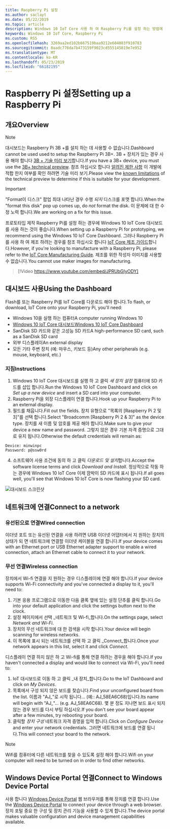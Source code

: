 ```yaml
---
title: Raspberry Pi 설정
ms.author: saclayt
ms.date: 05/22/2019
ms.topic: article
description: Windows 10 IoT Core 사용 하 여 Raspberry Pi를 설정 하는 방법에 알아봅니다.
keywords: Windows 10 IoT Core, Raspberry Pi
ms.custom: RS5
ms.openlocfilehash: 3269aa2ed102b667519baa9212e604083f910783
ms.sourcegitcommit: 8aadc776da7b473159f9023cd555145819e7e952
ms.translationtype: MT
ms.contentlocale: ko-KR
ms.lasthandoff: 05/23/2019
ms.locfileid: "66182195"
---
```

# <a name="setting-up-a-raspberry-pi"></a><span data-ttu-id="3c114-104">Raspberry Pi 설정</span><span class="sxs-lookup"><span data-stu-id="3c114-104">Setting up a Raspberry Pi</span></span>

## <a name="overview"></a><span data-ttu-id="3c114-105">개요</span><span class="sxs-lookup"><span data-stu-id="3c114-105">Overview</span></span>

> [!NOTE]
> <span data-ttu-id="3c114-106">대시보드는 Raspberry Pi 3B +를 설치 하는 데 사용할 수 없습니다.</span><span class="sxs-lookup"><span data-stu-id="3c114-106">Dashboard cannot be used used to setup the Raspberry Pi 3B+.</span></span> <span data-ttu-id="3c114-107">3B + 장치가 있는 경우 사용 해야 합니다 [3B + 기술 미리 보기](https://www.microsoft.com/en-us/software-download/windowsiot)합니다.</span><span class="sxs-lookup"><span data-stu-id="3c114-107">If you have a 3B+ device, you must use the [3B+ technical preview](https://www.microsoft.com/en-us/software-download/windowsiot).</span></span> <span data-ttu-id="3c114-108">참조 하십시오 합니다 [알려진 제한 사항](https://docs.microsoft.com/en-us/windows/iot-core/troubleshooting) 이 개발에 적합 한지 여부를 확인 하려면 기술 미리 보기.</span><span class="sxs-lookup"><span data-stu-id="3c114-108">Please view the [known limitations](https://docs.microsoft.com/en-us/windows/iot-core/troubleshooting) of the technical preview to determine if this is suitable for your development.</span></span>

> [!IMPORTANT]
> <span data-ttu-id="3c114-109">"Format이 디스크" 팝업 최대 나타난 경우 수행 _되지_ 디스크를 포맷 합니다.</span><span class="sxs-lookup"><span data-stu-id="3c114-109">When the "format this disk" pop up comes up, do _not_ format the disk.</span></span> <span data-ttu-id="3c114-110">이 문제에 대 한 수정 노력 합니다.</span><span class="sxs-lookup"><span data-stu-id="3c114-110">We are working on a fix for this issue.</span></span>

<span data-ttu-id="3c114-111">프로토타입 제작 Raspberry Pi를 설정 하는 경우에 Windows 10 IoT Core 대시보드를 사용 하는 것이 좋습니다.</span><span class="sxs-lookup"><span data-stu-id="3c114-111">When setting up a Raspberry Pi for prototyping, we recommend using the Windows 10 IoT Core Dashboard.</span></span> <span data-ttu-id="3c114-112">그러나 Raspberry Pi를 사용 하 여 제조 하려는 경우를 참조 하십시오 합니다 [IoT Core 제조 가이드](https://docs.microsoft.com/en-us/windows-hardware/manufacture/iot/iot-core-manufacturing-guide)합니다.</span><span class="sxs-lookup"><span data-stu-id="3c114-112">However, if you're looking to manufacture with a Raspberry Pi, please refer to the [IoT Core Manufacturing Guide](https://docs.microsoft.com/en-us/windows-hardware/manufacture/iot/iot-core-manufacturing-guide).</span></span> <span data-ttu-id="3c114-113">제조를 위한 작성자 이미지를 사용할 수 없습니다.</span><span class="sxs-lookup"><span data-stu-id="3c114-113">You cannot use maker images for manufacturing.</span></span>
<br>
> [!Video https://www.youtube.com/embed/JPRUbGIyODY]

## <a name="using-the-dashboard"></a><span data-ttu-id="3c114-114">대시보드 사용</span><span class="sxs-lookup"><span data-stu-id="3c114-114">Using the Dashboard</span></span>

<span data-ttu-id="3c114-115">Flash를 또는 Raspberry Pi를 IoT Core를 다운로드 해야 합니다.</span><span class="sxs-lookup"><span data-stu-id="3c114-115">To flash, or download, IoT Core onto your Raspberry Pi, you'll need:</span></span>
* <span data-ttu-id="3c114-116">Windows 10을 실행 하는 컴퓨터</span><span class="sxs-lookup"><span data-stu-id="3c114-116">A computer running Windows 10</span></span> 
* [<span data-ttu-id="3c114-117">Windows 10 IoT Core 대시보드</span><span class="sxs-lookup"><span data-stu-id="3c114-117">Windows 10 IoT Core Dashboard</span></span>](https://docs.microsoft.com/windows/iot-core/downloads)
* <span data-ttu-id="3c114-118">SanDisk SD 카드와 같은 고성능 SD 카드</span><span class="sxs-lookup"><span data-stu-id="3c114-118">A high-performance SD card, such as a SanDisk SD card</span></span>
* <span data-ttu-id="3c114-119">외부 디스플레이</span><span class="sxs-lookup"><span data-stu-id="3c114-119">An external display</span></span>
* <span data-ttu-id="3c114-120">모든 기타 주변 장치 (예: 마우스, 키보드 등)</span><span class="sxs-lookup"><span data-stu-id="3c114-120">Any other peripherals (e.g. mouse, keyboard, etc.)</span></span>

### <a name="instructions"></a><span data-ttu-id="3c114-121">지침</span><span class="sxs-lookup"><span data-stu-id="3c114-121">Instructions</span></span>

1. <span data-ttu-id="3c114-122">Windows 10 IoT Core 대시보드를 실행 하 고 클릭 *새 장치 설정* 컴퓨터에 SD 카드를 삽입 합니다.</span><span class="sxs-lookup"><span data-stu-id="3c114-122">Run the Windows 10 IoT Core Dashboard and click on *Set up a new device* and insert a SD card into your computer.</span></span>
2. <span data-ttu-id="3c114-123">Raspberry Pi을 외장 디스플레이 연결 합니다.</span><span class="sxs-lookup"><span data-stu-id="3c114-123">Hook up your Raspberry Pi to an external display.</span></span>
3. <span data-ttu-id="3c114-124">필드를 채웁니다.</span><span class="sxs-lookup"><span data-stu-id="3c114-124">Fill out the fields.</span></span> <span data-ttu-id="3c114-125">장치 유형으로 "목록의 [Raspberry Pi 2 및 3]"를 선택 합니다.</span><span class="sxs-lookup"><span data-stu-id="3c114-125">Select "Broadcomm [Raspberry Pi 2 & 3]" as the device type.</span></span> <span data-ttu-id="3c114-126">장치를 새 이름 및 암호를 제공 해야 합니다.</span><span class="sxs-lookup"><span data-stu-id="3c114-126">Make sure to give your device a new name and password.</span></span> <span data-ttu-id="3c114-127">그렇지 않은 경우 기본 자격 증명으로 그대로 유지 됩니다.</span><span class="sxs-lookup"><span data-stu-id="3c114-127">Otherwise the default credentials will remain as:</span></span>

```
Device: minwinpc
Password: p@ssw0rd
```

4. <span data-ttu-id="3c114-128">소프트웨어 사용 조건에 동의 하 고 클릭 *다운로드 및 설치*합니다.</span><span class="sxs-lookup"><span data-stu-id="3c114-128">Accept the software license terms and click *Download and Install*.</span></span> <span data-ttu-id="3c114-129">정상적으로 작동 하는 경우에 Windows 10 IoT Core 이제 깜박이 SD 카드에 표시 됩니다.</span><span class="sxs-lookup"><span data-stu-id="3c114-129">If all goes well, you'll see that Windows 10 IoT Core is now flashing your SD card.</span></span>

![대시보드 스크린샷](../media/DeviceSetup/Dashboard-Screenshot.jpg)

## <a name="connect-to-a-network"></a><span data-ttu-id="3c114-131">네트워크에 연결</span><span class="sxs-lookup"><span data-stu-id="3c114-131">Connect to a network</span></span>
### <a name="wired-connection"></a><span data-ttu-id="3c114-132">유선된으로 연결</span><span class="sxs-lookup"><span data-stu-id="3c114-132">Wired connection</span></span>
<span data-ttu-id="3c114-133">이더넷 포트 또는 유선된 연결을 사용 하려면 USB 이더넷 어댑터에서 지 원하는 장치의 상태가 되 면 네트워크에 연결할 이더넷 케이블을 연결 합니다.</span><span class="sxs-lookup"><span data-stu-id="3c114-133">If your device comes with an Ethernet port or USB Ethernet adapter support to enable a wired connection, attach an Ethernet cable to connect it to your network.</span></span>

### <a name="wireless-connection"></a><span data-ttu-id="3c114-134">무선 연결</span><span class="sxs-lookup"><span data-stu-id="3c114-134">Wireless connection</span></span>
<span data-ttu-id="3c114-135">장치에서 Wi-fi 연결을 지 원하는 경우 디스플레이에 연결 해야 합니다.</span><span class="sxs-lookup"><span data-stu-id="3c114-135">If your device supports Wi-Fi connectivity and you've connected a display to it, you'll need to:</span></span>

1. <span data-ttu-id="3c114-136">기본 응용 프로그램으로 이동한 다음 클록 옆에 있는 설정 단추를 클릭 합니다.</span><span class="sxs-lookup"><span data-stu-id="3c114-136">Go into your default application and click the settings button next to the clock.</span></span>
2. <span data-ttu-id="3c114-137">설정 페이지에서 선택 _네트워크 및 Wi-fi_합니다.</span><span class="sxs-lookup"><span data-stu-id="3c114-137">On the settings page, select _Network and Wi-Fi_.</span></span>
3. <span data-ttu-id="3c114-138">장치의 무선 네트워크에 대 한 검색을 시작 합니다.</span><span class="sxs-lookup"><span data-stu-id="3c114-138">Your device will begin scanning for wireless networks.</span></span>
4. <span data-ttu-id="3c114-139">이 목록에 표시 되는 네트워크를 선택 하 고 클릭 _Connect_합니다.</span><span class="sxs-lookup"><span data-stu-id="3c114-139">Once your network appears in this list, select it and click _Connect_.</span></span>

<span data-ttu-id="3c114-140">디스플레이 연결 하지 않은 하 고 Wi-fi를 통해 연결 하려는 경우을 해야 합니다.</span><span class="sxs-lookup"><span data-stu-id="3c114-140">If you haven't connected a display and would like to connect via Wi-Fi, you'll need to:</span></span>

1. <span data-ttu-id="3c114-141">IoT 대시보드로 이동 하 고 클릭 _내 장치_합니다.</span><span class="sxs-lookup"><span data-stu-id="3c114-141">Go to the IoT Dashboard and click on _My Devices_.</span></span>
2. <span data-ttu-id="3c114-142">목록에서 구성 되지 않은 보드를 찾습니다.</span><span class="sxs-lookup"><span data-stu-id="3c114-142">Find your unconfigured board from the list.</span></span> <span data-ttu-id="3c114-143">이름과 "AJ_"로 시작 됩니다... (예:: AJ_58EA6C68)입니다.</span><span class="sxs-lookup"><span data-stu-id="3c114-143">Its name will begin with "AJ_"... (e.g. AJ_58EA6C68).</span></span> <span data-ttu-id="3c114-144">몇 분 정도 지나면 보드 표시 되지 않는 경우 보드를 다시 부팅 하십시오.</span><span class="sxs-lookup"><span data-stu-id="3c114-144">If you don't see your board appear after a few minutes, try rebooting your board.</span></span>
3. <span data-ttu-id="3c114-145">클릭할 _장치 구성_ 네트워크 자격 증명을 입력 합니다.</span><span class="sxs-lookup"><span data-stu-id="3c114-145">Click on _Configure Device_ and enter your network credentials.</span></span> <span data-ttu-id="3c114-146">그러면 네트워크에 보드를 연결 됩니다.</span><span class="sxs-lookup"><span data-stu-id="3c114-146">This will connect your board to the network.</span></span>

> [!NOTE]
> <span data-ttu-id="3c114-147">Wifi를 컴퓨터에 다른 네트워크를 찾을 수 있도록 설정 해야 합니다.</span><span class="sxs-lookup"><span data-stu-id="3c114-147">Wifi on your computer will need to be turned on in order to find other networks.</span></span>

## <a name="connect-to-windows-device-portal"></a><span data-ttu-id="3c114-148">Windows Device Portal 연결</span><span class="sxs-lookup"><span data-stu-id="3c114-148">Connect to Windows Device Portal</span></span>

<span data-ttu-id="3c114-149">사용 합니다 [Windows Device Portal](../manage-your-device/DevicePortal.md) 웹 브라우저를 통해 장치를 연결 합니다.</span><span class="sxs-lookup"><span data-stu-id="3c114-149">Use the [Windows Device Portal](../manage-your-device/DevicePortal.md) to connect your device through a web browser.</span></span> <span data-ttu-id="3c114-150">장치 포털 중요 한 구성 및 장치 관리 기능을 사용할 수 있게 합니다.</span><span class="sxs-lookup"><span data-stu-id="3c114-150">The device portal makes valuable configuration and device management capabilities available.</span></span> 

